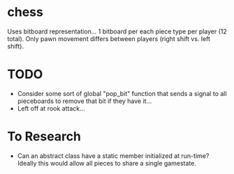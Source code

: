 # chess
Uses bitboard representation... 1 bitboard per each piece type per player (12 total). Only pawn movement differs between players (right shift vs. left shift).

# TODO
- Consider some sort of global "pop_bit" function that sends a signal to all pieceboards to remove that bit if they have it...
- Left off at rook attack...

# To Research
- Can an abstract class have a static member initialized at run-time? Ideally this would allow all pieces to share a single gamestate.